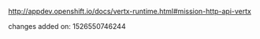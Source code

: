 http://appdev.openshift.io/docs/vertx-runtime.html#mission-http-api-vertx

changes added on: 1526550746244
